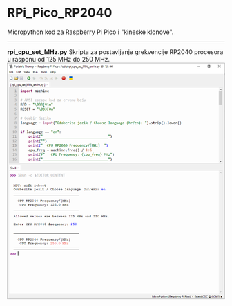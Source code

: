 # RPi_Pico_RP2040
Micropython kod za Raspberry Pi Pico i "kineske klonove".
<hr>

**rpi_cpu_set_MHz.py**
Skripta za postavljanje grekvencije RP2040 procesora u rasponu od 125 MHz do 250 MHz.
![My Image](images/RP2040-set-freq.png)
